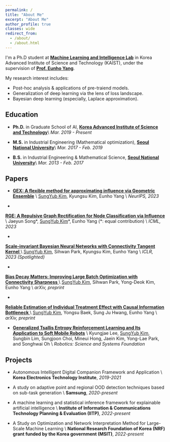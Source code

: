 ```yaml
---
permalink: /
title: "About Me"
excerpt: "About Me"
author_profile: true
classes: wide
redirect_from:
  - /about/
  - /about.html
---
```


I'm a Ph.D student at <a href="https://mli.kaist.ac.kr/">**Machine Learning and Intelligence Lab**</a> in Korea Advanced Institute of Science and Technology (KAIST), under the supervision of <a href="https://sites.google.com/site/yangeh/">**Prof. Eunho Yang**</a>.

My research interest includes:
- Post-hoc analysis & applications of pre-traiend models.
- Generalization of deep learning via the lens of loss landscape.
- Bayesian deep learning (especially, Laplace approximation).


## Education
- **Ph.D.** in Graduate School of AI, <a href="https://gsai.kaist.ac.kr/">**Korea Advanced Institute of Science and Technology**</a>\\
  *Mar. 2019 - Present*
  
- **M.S.** in Industrial Engineering (Mathematical optimization), <a href="http://polytope.snu.ac.kr/">**Seoul National University**</a>\\
*Mar. 2017 - Feb. 2019*

- **B.S.** in Industrial Engineering & Mathematical Science, <a href="http://ie.snu.ac.kr/">**Seoul National University**</a>\\
*Mar. 2013 - Feb. 2017*


## Papers

- <a href="https://openreview.net/pdf?id=tz4ECtAu8e">**GEX: A flexible method for approximating influence via Geometric Ensemble**</a> \\
<u>SungYub Kim</u>, Kyungsu Kim, Eunho Yang \\
*NeurIPS, 2023*

-  <a href="https://openreview.net/pdf?id=OcKwZhPwHA">
**RGE: A Repulsive Graph Rectification for Node Classification via Influence** 
</a>\\
Jaeyun Song\*, <u>SungYub Kim</u>\*, Eunho Yang (\*: equal contribution) \\
*ICML, 2023*

- <a href="https://openreview.net/pdf?id=VZ5EaTI6dqa">
**Scale-invariant Bayesian Neural Networks with Connectivity Tangent Kernel**
</a> \\
<u>SungYub Kim</u>, Sihwan Park, Kyungsu Kim, Eunho Yang \\
*ICLR, 2023 (Spotlighted)*

- <a href="https://openreview.net/forum?id=Mvf5zr2qs6">
**Bias Decay Matters: Improving Large Batch Optimization with Connectivity Sharpness** 
</a>\\
<u>SungYub Kim</u>, Sihwan Park, Yong-Deok Kim, Eunho Yang \\
*arXiv, preprint*

- <a href="https://arxiv.org/abs/1906.03118">
**Reliable Estimation of Individual Treatment Effect with Causal Information Bottleneck**
</a> \\
<u>SungYub Kim</u>, Yongsu Baek, Sung Ju Hwang, Eunho Yang \\
*arXiv, preprint*

- <a href="https://rllab.snu.ac.kr/publications/papers/2020_rss_tac.pdf">**Generalized Tsallis Entropy Reinforcement Learning and Its Application to Soft Mobile Robots**</a> \\
Kyungjae Lee, <u>SungYub Kim</u>, Sungbin Lim, Sungjoon Choi, Mineui Hong, Jaein Kim, Yong-Lae Park, and Songhwai Oh \\
*Robotics: Science and Systems Foundation*


## Projects

- Autonomous Intelligent Digital Companion Framework and Application \\
**Korea Electronics Technology Institute**, *2019-2021*

- A study on adaptive point and regional OOD detection techniques based on sub-task generation \\
**Samsung**, *2020-present*

- A machine learning and statistical inference framework for explainable artificial intelligence \\
**Institute of Information & Communications Technology Planning & Evaluation (IITP)**, *2022-present*

- A Study on Optimization and Network Interpretation Method for Large-Scale Machine Learning \\
**National Research Foundation of Korea (NRF) grant funded by the Korea government (MSIT)**, *2022-present*